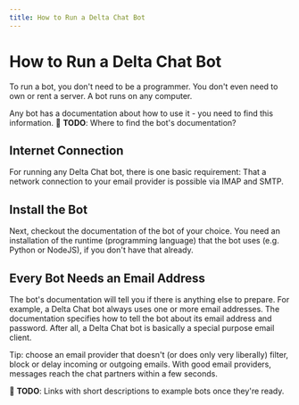 ```yaml
---
title: How to Run a Delta Chat Bot
---
```


# How to Run a Delta Chat Bot

To run a bot, you don't need to be a programmer. 
You don't even need to own or rent a server.
A bot runs on any computer.

Any bot has a documentation about how to use it - you need to find this information.
🚧 **TODO**: Where to find the bot's documentation?

## Internet Connection

For running any Delta Chat bot, there is one basic requirement: That a network connection to your email provider is possible via IMAP and SMTP.

## Install the Bot

Next, checkout the documentation of the bot of your choice.
You need an installation of the runtime (programming language) that the bot uses (e.g. Python or NodeJS), if you don't have that already.

## Every Bot Needs an Email Address

The bot's documentation will tell you if there is anything else to prepare.
For example, a Delta Chat bot always uses one or more email addresses.
The documentation specifies how to tell the bot about its email address and password.
After all, a Delta Chat bot is basically a special purpose email client.

Tip: choose an email provider that doesn't (or does only very liberally) filter, block or delay incoming or outgoing emails. With good email providers, messages reach the chat partners within a few seconds.

🚧 **TODO**: Links with short descriptions to example bots once they're ready.

